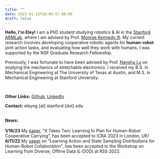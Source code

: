 ```yaml
---
title: ""
date: 2022-01-15T16:09:57-08:00
draft: false
---
```

**Hello, I'm Eley!** I am a PhD student studying robotics & AI in the [Stanford ARMLab](https://arm.stanford.edu/), where I am advised by Prof. [Monroe Kennedy III](https://profiles.stanford.edu/monroe-kennedy). My current research involves developing cooperative robotic agents for **human-robot** joint action tasks, and evaluating how well they work with humans. I was supported by the NSF Graduate Research Fellowship. 

Previously, I was fortunate to have been advised by Prof. [Nanshu Lu](https://sites.utexas.edu/nanshulu/) on studying the mechanics of stretchable electronics. I received my B.S. in Mechanical Engineering at The University of Texas at Austin, and M.S. in Mechanical Engineering at Stanford University.


<br>

**Other Links:** [Github](https://github.com/eleyng), [LinkedIn](https://www.linkedin.com/in/eleyng/)

**Contact:** eleyng [at] stanford [dot] edu  
<br>

**News:** 
<br>   
**1/16/23** My [paper](https://arxiv.org/abs/2209.12890), "It Takes Two: Learning to Plan for Human-Robot Cooperative Carrying", has been accepted to ICRA 2023 in London, UK!   
**6/11/22** My [paper](https://drive.google.com/file/d/1YS8kO7xnCmG6SIU0xKvqSqz0_7adeCxb/view?usp=share_link) on "Learning Action and State Sampling Distributions for Human-Robot Collaboration", has been accepted to the Workshop on Learning from Diverse, Offline Data (L-DOD) at RSS 2022.


